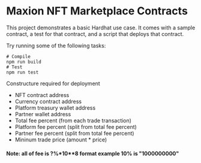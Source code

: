 # Maxion NFT Marketplace Contracts

This project demonstrates a basic Hardhat use case. It comes with a sample contract, a test for that contract, and a script that deploys that contract.

Try running some of the following tasks:

```shell
# Compile
npm run build
# Test
npm run test
```

Constructure required for deployment
- NFT contract address
- Currency contract address
- Platform treasury wallet address
- Partner wallet address
- Total fee percent (from each trade transaction)
- Platform fee percent (split from total fee percent)
- Partner fee percent (split from total fee percent)
- Mininum trade price (amount * price)


#### Note: all of fee is ?%*10**8 format example 10% is "1000000000"